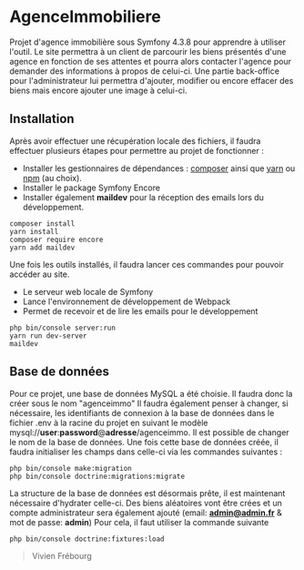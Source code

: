 # AgenceImmobiliere

Projet d'agence immobilière sous Symfony 4.3.8 pour apprendre à utiliser l'outil. 
Le site permettra à un client de parcourir les biens présentés d'une agence en fonction de ses attentes et pourra alors contacter l'agence pour demander des informations à propos de celui-ci.
Une partie back-office pour l'administrateur lui permettra d'ajouter, modifier ou encore effacer des biens mais encore ajouter une image à celui-ci.

## Installation

Après avoir effectuer une récupération locale des fichiers, il faudra effectuer plusieurs étapes pour permettre au projet de fonctionner :
- Installer les gestionnaires de dépendances : [composer](https://getcomposer.org/download/) ainsi que [yarn](https://yarnpkg.com/fr/docs/install#windows-stable) ou [npm](https://www.npmjs.com/) (au choix).
- Installer le package Symfony Encore
- Installer également **maildev** pour la réception des emails lors du développement.

```
composer install
yarn install
composer require encore
yarn add maildev
```

Une fois les outils installés, il faudra lancer ces commandes pour pouvoir accéder au site.
- Le serveur web locale de Symfony 
- Lance l'environnement de développement de Webpack
- Permet de recevoir et de lire les emails pour le développement

```
php bin/console server:run
yarn run dev-server
maildev
```

## Base de données
Pour ce projet, une base de données MySQL a été choisie. Il faudra donc la créer sous le nom "agenceimmo"
Il faudra également penser à changer, si nécessaire, les identifiants de connexion à la base de données dans le fichier .env à la racine du projet en suivant le modèle mysql://**user**:**password**@**adresse**/agenceimmo. Il est possible de changer le nom de la base de données.
Une fois cette base de données créée, il faudra initialiser les champs dans celle-ci via les commandes suivantes :
```
php bin/console make:migration
php bin/console doctrine:migrations:migrate
```

La structure de la base de données est désormais prête, il est maintenant nécessaire d'hydrater celle-ci. 
Des biens aléatoires vont être crées et un compte administrateur sera également ajouté (email: **admin@admin.fr** & mot de passe: **admin**)
Pour cela, il faut utiliser la commande suivante
```
php bin/console doctrine:fixtures:load
```

> Vivien Frébourg